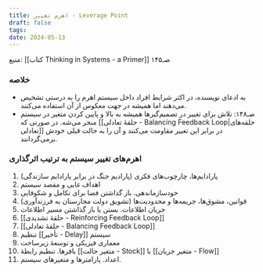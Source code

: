 ```yaml
---
title: اهرم تغییر - Leverage Point
draft: false
tags: 
date: 2024-05-13
---
```

منبع: [[کتاب Thinking in Systems - a Primer]] صـ۱۴۵
### خلاصه

- به ادعای نویسنده، در اکثر شرایط افراد داخل سیستم اهرم را به درستی تشخیص می‌دهند اما همیشه در جهت معکوس از آن استفاده می‌کنند.
- صـ۱۴۸: تلاش برای تغییر در تصمیم‌گیرها همیشه به بالا و پایین کردن متغیر در سیستم منجر می‌شه. در صورتی که [[حلقهٔ تعادلی - Balancing Feedback Loop|حلقه‌های تعادلی]] در برابر این تغییر مقاومت می‌کنند و آن را به حالت قبلی خودش برمی‌گردانند.

### اهرم‌های تغییر سیستم به ترتیب اثرگذاری

1. پارادایم‌ها، چارچوب‌های فکری (پارادیم جنگ در برابر پارادایم سازندگی)
2. اهداف غایی و مقصد سیستم
3. خودسازماندهی. باز گذاشتن فضا برای تکامل و شکوفایی
4. قوانین، مشوق‌ها، جریمه‌ها و محدودیت‌ها (تشویق دولت مجارستان به فرزندآوری)
5. جریان اطلاعات. بستن یا باز گذاشتن مسیر اطلاعات
6. [[حلقهٔ تشدیدی - Reinforcing Feedback Loop]]
7. [[حلقهٔ تعادلی - Balancing Feedback Loop]]
8. تنظیم [[تأخیر - Delay]] سیستم
9. معماری فیزیکی و توسعهٔ زیرساخت
10. بافرها. تنظیم رابطهٔ [[متغیر حالت - Stock]] با [[متغیر جریان - Flow]]
11. اعداد. پارامترها و متغیرهای سیستم.